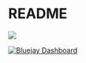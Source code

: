 # README

<a href="https://codeclimate.com/github/ryan-garay89/berkeley-reentry/maintainability"><img src="https://api.codeclimate.com/v1/badges/42f2e258b63cf75b3203/maintainability" /></a>

[![Bluejay Dashboard](https://img.shields.io/badge/Bluejay-Dashboard_berkeley-reentry-student-program-blue.svg)](http://dashboard.bluejay.governify.io/dashboard/script/dashboardLoader.js?dashboardURL=https://reporter.bluejay.governify.io/api/v4/dashboards/tpa-CS169L-22-GH-ryan-garay89_berkeley-reentry/main)
